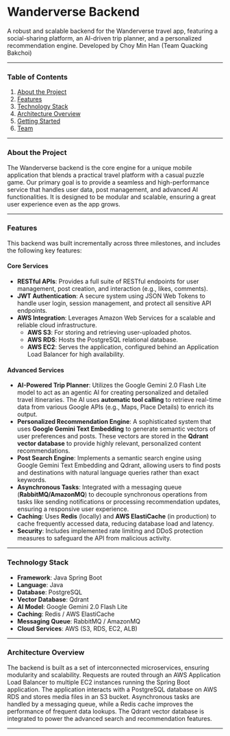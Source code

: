 # Wanderverse Backend

A robust and scalable backend for the Wanderverse travel app, featuring a social-sharing platform, an AI-driven trip planner, and a personalized recommendation engine. Developed by Choy Min Han (Team Quacking Bakchoi)

---

### Table of Contents
1.  [About the Project](#about-the-project)
2.  [Features](#features)
3.  [Technology Stack](#technology-stack)
4.  [Architecture Overview](#architecture-overview)
5.  [Getting Started](#getting-started)
6.  [Team](#team)

---

### About the Project

The Wanderverse backend is the core engine for a unique mobile application that blends a practical travel platform with a casual puzzle game. Our primary goal is to provide a seamless and high-performance service that handles user data, post management, and advanced AI functionalities. It is designed to be modular and scalable, ensuring a great user experience even as the app grows.

---

### Features

This backend was built incrementally across three milestones, and includes the following key features:

#### Core Services
* **RESTful APIs**: Provides a full suite of RESTful endpoints for user management, post creation, and interaction (e.g., likes, comments).
* **JWT Authentication**: A secure system using JSON Web Tokens to handle user login, session management, and protect all sensitive API endpoints.
* **AWS Integration**: Leverages Amazon Web Services for a scalable and reliable cloud infrastructure.
    * **AWS S3**: For storing and retrieving user-uploaded photos.
    * **AWS RDS**: Hosts the PostgreSQL relational database.
    * **AWS EC2**: Serves the application, configured behind an Application Load Balancer for high availability.

#### Advanced Services
* **AI-Powered Trip Planner**: Utilizes the Google Gemini 2.0 Flash Lite model to act as an agentic AI for creating personalized and detailed travel itineraries. The AI uses **automatic tool calling** to retrieve real-time data from various Google APIs (e.g., Maps, Place Details) to enrich its output.
* **Personalized Recommendation Engine**: A sophisticated system that uses **Google Gemini Text Embedding** to generate semantic vectors of user preferences and posts. These vectors are stored in the **Qdrant vector database** to provide highly relevant, personalized content recommendations.
* **Post Search Engine**: Implements a semantic search engine using Google Gemini Text Embedding and Qdrant, allowing users to find posts and destinations with natural language queries rather than exact keywords.
* **Asynchronous Tasks**: Integrated with a messaging queue (**RabbitMQ/AmazonMQ**) to decouple synchronous operations from tasks like sending notifications or processing recommendation updates, ensuring a responsive user experience.
* **Caching**: Uses **Redis** (locally) and **AWS ElastiCache** (in production) to cache frequently accessed data, reducing database load and latency.
* **Security**: Includes implemented rate limiting and DDoS protection measures to safeguard the API from malicious activity.

---

### Technology Stack

* **Framework**: Java Spring Boot
* **Language**: Java
* **Database**: PostgreSQL
* **Vector Database**: Qdrant
* **AI Model**: Google Gemini 2.0 Flash Lite
* **Caching**: Redis / AWS ElastiCache
* **Messaging Queue**: RabbitMQ / AmazonMQ
* **Cloud Services**: AWS (S3, RDS, EC2, ALB)

---

### Architecture Overview

The backend is built as a set of interconnected microservices, ensuring modularity and scalability. Requests are routed through an AWS Application Load Balancer to multiple EC2 instances running the Spring Boot application. The application interacts with a PostgreSQL database on AWS RDS and stores media files in an S3 bucket. Asynchronous tasks are handled by a messaging queue, while a Redis cache improves the performance of frequent data lookups. The Qdrant vector database is integrated to power the advanced search and recommendation features.

---

